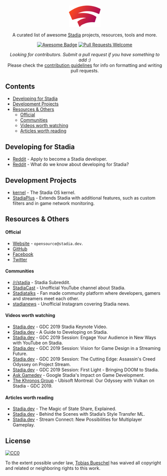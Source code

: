 <p align="center">
  <a href="https://github.com/tobiasbueschel/awesome-stadia/">
    <img alt="Awesome Stadia" src="logo.svg" width="100">
  </a>
</p>

<div align="center">

<p align="center">
  A curated list of awesome <a href="https://stadia.dev/">Stadia</a> projects, resources, tools and more.
</p>

<p align="center">
  <a href="https://github.com/sindresorhus/awesome"><img alt="Awesome Badge" src="https://awesome.re/badge-flat.svg"></a>
  <a href="https://github.com/tobiasbueschel/awesome-stadia/pulls"><img alt="Pull Requests Welcome" src="https://img.shields.io/badge/PRs-welcome-brightgreen.svg?style=flat-square"></a>
</p>

<p>
<i>Looking for contributors. Submit a pull request if you have something to add :) </i><br>  
Please check the <a href="https://github.com/tobiasbueschel/awesome-pokemon/blob/master/contributing.md">contribution guidelines</a> for info on formatting and writing pull requests.
</p>

</div>


## Contents
- [Developing for Stadia](#developing-for-stadia)
- [Development Projects](#development-projects)
- [Resources & Others](#resources--others)
    - [Official](#official)
    - [Communities](#communities)
    - [Videos worth watching](#videos-worth-watching)
    - [Articles worth reading](#articles-worth-reading)

## Developing for Stadia
- [Reddit](https://stadia.dev/apply/) - Apply to become a Stadia developer.
- [Reddit](https://www.reddit.com/r/Stadia/comments/b9u1go/what_do_we_know_about_developing_for_stadia/) - What do we know about developing for Stadia?

## Development Projects
- [kernel](https://github.com/googlestadia/kernel) - The Stadia OS kernel.
- [StadiaPlus](https://github.com/Mafrans/StadiaPlus) - Extends Stadia with additional features, such as custom filters and in game network monitoring.

## Resources & Others
#### Official

- [Website](https://stadia.dev/) - `opensource@stadia.dev`.
- [GitHub](https://github.com/googlestadia)
- [Facebook](https://www.facebook.com/GoogleStadia/)
- [Twitter](https://twitter.com/googlestadia)

#### Communities
- [/r/stadia](https://www.reddit.com/r/Stadia/) - Stadia Subreddit.
- [StadiaCast](https://anchor.fm/Stadiacast) -  Unofficial YouTube channel about Stadia.
- [Stadiatalks](https://www.stadiatalks.com/) - Fan made community platform where developers, gamers and streamers meet each other.
- [stadianews](https://www.instagram.com/stadianews/) - Unofficial Instagram covering Stadia news.

#### Videos worth watching
- [Stadia.dev](https://stadia.dev/intl/en/blog/gdc-2019-stadia-keynote-video/) - GDC 2019 Stadia Keynote Video.
- [Stadia.dev](https://stadia.dev/intl/en/blog/gdc-2019-session:a-guide-to-developing-on-stadia/) - A Guide to Developing on Stadia.
- [Stadia.dev](https://stadia.dev/intl/en/blog/gdc-2019-session:engage-your-audience-in-new-ways-with-youtube-on-stadia/) - GDC 2019 Session: Engage Your Audience in New Ways with YouTube on Stadia.
- [Stadia.dev](https://stadia.dev/intl/en/blog/gdc-2019-session:vision-for-game-design-in-a-streaming-future/) - GDC 2019 Session: Vision for Game Design in a Streaming Future.
- [Stadia.dev](https://stadia.dev/intl/en/blog/gdc-2019-session:the-cutting-edge:assassin-s-creed-odyssey-on-project-stream/) - GDC 2019 Session: The Cutting Edge: Assassin's Creed Odyssey on Project Stream.
- [Stadia.dev](https://stadia.dev/intl/en/blog/gdc-2019-session:first-light-bringing-doom-to-stadia/) - GDC 2019 Session: First Light - Bringing DOOM to Stadia.
- [Ask Gamedev](https://www.youtube.com/watch?v=zSA6a4tGZU4) - Google Stadia's Impact on Game Development.
- [The Khronos Group](https://www.youtube.com/watch?v=5I1KvNvUkO4) - Ubisoft Montreal: Our Odyssey with Vulkan on Stadia - GDC 2019.

#### Articles worth reading
- [Stadia.dev](https://stadia.dev/intl/en/blog/the-magic-of-state-share-explained/) - The Magic of State Share, Explained.
- [Stadia.dev](https://stadia.dev/intl/en/blog/behind-the-scenes-with-stadias-style-transfer-ml/) - Behind the Scenes with Stadia’s Style Transfer ML.
- [Stadia.dev](https://stadia.dev/blog/stream-connect:new-possibilities-for-multiplayer-gameplay/) - Stream Connect: New Possibilities for Multiplayer Gameplay.

## License
[![CC0](http://mirrors.creativecommons.org/presskit/buttons/88x31/svg/cc-zero.svg)](https://creativecommons.org/publicdomain/zero/1.0/)

To the extent possible under law, [Tobias Bueschel](http://github.com/tobiasbueschel) has waived all copyright and related or neighboring rights to this work.
